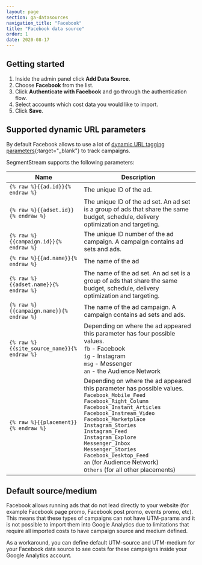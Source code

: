 ```yaml
---
layout: page
section: ga-datasources
navigation_title: "Facebook"
title: "Facebook data source"
order: 1
date: 2020-08-17
---
```


## Getting started

1. Inside the admin panel click **Add Data Source**.
2. Choose **Facebook** from the list.
3. Click **Authenticate with Facebook** and go through the authentication flow.
4. Select accounts which cost data you would like to import.
5. Click **Save**.

## Supported dynamic URL parameters

By default Facebook allows to use a lot of [dynamic URL tagging parameters](https://www.facebook.com/business/help/2360940870872492){:target="_blank"} to track campaigns.

SegmentStream supports the following parameters:

Name|Description
--- | ---
`{% raw %}{{ad.id}}{% endraw %}` | The unique ID of the ad.
`{% raw %}{{adset.id}}{% endraw %}` | The unique ID of the ad set. An ad set is a group of ads that share the same budget, schedule, delivery optimization and targeting.
`{% raw %}{{campaign.id}}{% endraw %}` | The unique ID number of the ad campaign. A campaign contains ad sets and ads.
`{% raw %}{{ad.name}}{% endraw %}` | The name of the ad
`{% raw %}{{adset.name}}{% endraw %}` | The name of the ad set. An ad set is a group of ads that share the same budget, schedule, delivery optimization and targeting.
`{% raw %}{{campaign.name}}{% endraw %}` | The name of the ad campaign. A campaign contains ad sets and ads.
`{% raw %}{{site_source_name}}{% endraw %}` | Depending on where the ad appeared this parameter has four possible values.<br/> `fb` - Facebook<br/>`ig` - Instagram<br/>`msg` - Messenger<br/>`an` - the Audience Network
`{% raw %}{{placement}}{% endraw %}` | Depending on where the ad appeared this parameter has possible values.<br/>`Facebook_Mobile_Feed`<br/>`Facebook_Right_Column`<br/>`Facebook_Instant_Articles`<br/>`Facebook_Instream_Video`<br/>`Facebook_Marketplace`<br/>`Instagram_Stories`<br/>`Instagram_Feed`<br/>`Instagram_Explore`<br/>`Messenger_Inbox`<br/>`Messenger_Stories`<br/>`Facebook_Desktop_Feed`<br/>`an` (for Audience Network)<br/>`Others` (for all other placements)

## Default source/medium

Facebook allows running ads that do not lead directly to your website (for example Facebook page promo, Facebook post promo, events promo, etc). This means that these types of campaigns can not have UTM-params and it is not possible to import them into Google Analytics due to limitations that require all imported costs to have campaign source and medium defined.

As a workaround, you can define default UTM-source and UTM-medium for your Facebook data source to see costs for these campaigns inside your Google Analytics account.
